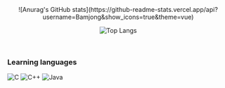 <center>![Anurag's GitHub stats](https://github-readme-stats.vercel.app/api?username=Bamjong&show_icons=true&theme=vue)

![Top Langs](https://github-readme-stats.vercel.app/api/top-langs/?username=Bamjong&layout=compact&theme=vue)

</center>
<br>


### Learning languages
![C](https://img.shields.io/badge/c-%2300599C.svg?style=for-the-badge&logo=c&logoColor=white)
![C++](https://img.shields.io/badge/c++-%2300599C.svg?style=for-the-badge&logo=c%2B%2B&logoColor=white)
![Java](https://img.shields.io/badge/java-%23ED8B00.svg?style=for-the-badge&logo=java&logoColor=white) 